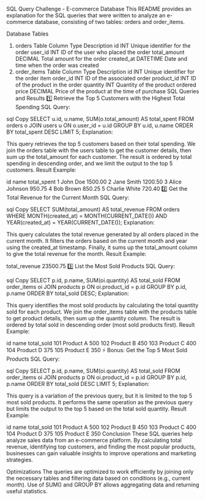 SQL Query Challenge - E-commerce Database
This README provides an explanation for the SQL queries that were written to analyze an e-commerce database, consisting of two tables: orders and order_items.

Database Tables
1. orders Table
Column	Type	Description
id	INT	Unique identifier for the order
user_id	INT	ID of the user who placed the order
total_amount	DECIMAL	Total amount for the order
created_at	DATETIME	Date and time when the order was created
2. order_items Table
Column	Type	Description
id	INT	Unique identifier for the order item
order_id	INT	ID of the associated order
product_id	INT	ID of the product in the order
quantity	INT	Quantity of the product ordered
price	DECIMAL	Price of the product at the time of purchase
SQL Queries and Results
1️⃣ Retrieve the Top 5 Customers with the Highest Total Spending
SQL Query:

sql
Copy
SELECT u.id, u.name, SUM(o.total_amount) AS total_spent
FROM orders o
JOIN users u ON o.user_id = u.id
GROUP BY u.id, u.name
ORDER BY total_spent DESC
LIMIT 5;
Explanation:

This query retrieves the top 5 customers based on their total spending.
We join the orders table with the users table to get the customer details, then sum up the total_amount for each customer.
The result is ordered by total spending in descending order, and we limit the output to the top 5 customers.
Result Example:

id	name	total_spent
1	John Doe	1500.00
2	Jane Smith	1200.50
3	Alice Johnson	950.75
4	Bob Brown	850.25
5	Charlie White	720.40
2️⃣ Get the Total Revenue for the Current Month
SQL Query:

sql
Copy
SELECT SUM(total_amount) AS total_revenue
FROM orders
WHERE MONTH(created_at) = MONTH(CURRENT_DATE())
AND YEAR(created_at) = YEAR(CURRENT_DATE());
Explanation:

This query calculates the total revenue generated by all orders placed in the current month.
It filters the orders based on the current month and year using the created_at timestamp.
Finally, it sums up the total_amount column to give the total revenue for the month.
Result Example:

total_revenue
23500.75
3️⃣ List the Most Sold Products
SQL Query:

sql
Copy
SELECT p.id, p.name, SUM(oi.quantity) AS total_sold
FROM order_items oi
JOIN products p ON oi.product_id = p.id
GROUP BY p.id, p.name
ORDER BY total_sold DESC;
Explanation:

This query identifies the most sold products by calculating the total quantity sold for each product.
We join the order_items table with the products table to get product details, then sum up the quantity column.
The result is ordered by total sold in descending order (most sold products first).
Result Example:

id	name	total_sold
101	Product A	500
102	Product B	450
103	Product C	400
104	Product D	375
105	Product E	350
⚡ Bonus: Get the Top 5 Most Sold Products
SQL Query:

sql
Copy
SELECT p.id, p.name, SUM(oi.quantity) AS total_sold
FROM order_items oi
JOIN products p ON oi.product_id = p.id
GROUP BY p.id, p.name
ORDER BY total_sold DESC
LIMIT 5;
Explanation:

This query is a variation of the previous query, but it is limited to the top 5 most sold products.
It performs the same operation as the previous query but limits the output to the top 5 based on the total sold quantity.
Result Example:

id	name	total_sold
101	Product A	500
102	Product B	450
103	Product C	400
104	Product D	375
105	Product E	350
Conclusion
These SQL queries help analyze sales data from an e-commerce platform. By calculating total revenue, identifying top customers, and finding the most popular products, businesses can gain valuable insights to improve operations and marketing strategies.

Optimizations
The queries are optimized to work efficiently by joining only the necessary tables and filtering data based on conditions (e.g., current month).
Use of SUM() and GROUP BY allows aggregating data and returning useful statistics.